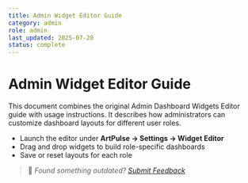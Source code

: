 ```yaml
---
title: Admin Widget Editor Guide
category: admin
role: admin
last_updated: 2025-07-20
status: complete
---
```


# Admin Widget Editor Guide

This document combines the original Admin Dashboard Widgets Editor guide with
usage instructions. It describes how administrators can customize dashboard
layouts for different user roles.

- Launch the editor under **ArtPulse → Settings → Widget Editor**
- Drag and drop widgets to build role-specific dashboards
- Save or reset layouts for each role

> 💬 *Found something outdated? [Submit Feedback](../feedback.md)*
